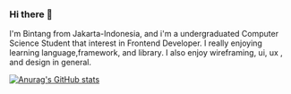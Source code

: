 ### Hi there 👋

I'm Bintang from Jakarta-Indonesia, and i'm a undergraduated Computer Science Student that interest in Frontend Developer. I really enjoying learning language,framework, and library. I also enjoy wireframing, ui, ux , and design in general.

[![Anurag's GitHub stats](https://github-readme-stats.vercel.app/api?username=bintangpr)](https://github.com/anuraghazra/github-readme-stats)

<!--
**bintangpr/bintangpr** is a ✨ _special_ ✨ repository because its `README.md` (this file) appears on your GitHub profile.

Here are some ideas to get you started:

- 🔭 I’m currently working on ...
- 🌱 I’m currently learning ...
- 👯 I’m looking to collaborate on ...
- 🤔 I’m looking for help with ...
- 💬 Ask me about ...
- 📫 How to reach me: ...
- 😄 Pronouns: ...
- ⚡ Fun fact: ...
-->
